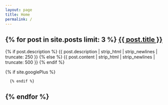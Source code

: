 ```yaml
---
layout: page
title: Home
permalink: /
---
```

{% for post in site.posts limit: 3 %}
<a href="{{ post.url | prepend: site.baseurl }}">{{ post.title }}</a>
---
<p class="description">
    {% if post.description %}
        {{ post.description | strip_html | strip_newlines | truncate: 250 }}
    {% else %}
        {{ post.content | strip_html | strip_newlines | truncate: 500 }}
    {% endif %}</p>
          {% if site.googlePlus %}

      {% endif %}
{% endfor %}
---
